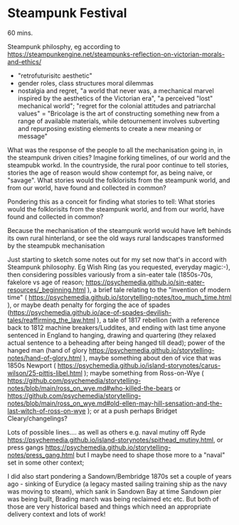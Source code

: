 # Steampunk Festival

60 mins.

Steampunk philosphy, eg according to https://steampunkengine.net/steampunks-reflection-on-victorian-morals-and-ethics/

- "retrofuturisitc aesthetic"
- gender roles, class structures moral dilemmas
- nostalgia and regret, "a world that never was, a mechanical marvel inspired by the aesthetics of the Victorian era", "a perceived "lost" mechanical world"; "regret for the colonial attitudes and patriarchal values"
= "Bricolage is the art of constructing something new from a range of available materials, while detournement involves subverting and repurposing existing elements to create a new meaning or message"

What was the response of the people to all the mechanisation going in, in the steampunk driven cities? Imagine forking timelines, of our world and the steampubk workd. In the countryside, the rural poor continue to tell stories, stories the age of reason would show contempt for, as being naive, or "savage". What stories would the folklorisits from the steampunk world, and from our world, have found and collected in common?

Pondering this as a conceit for finding what stories to tell: What stories would the folklorisits from the steampunk world, and from our world, have found and collected in common?

Because the mechanisation of the steampunk world would have left behinds its own rural hinterland, or see the old ways rural landscapes transformed by the steampubk mechanisation

Just starting to sketch some notes out for my set now that's in accord with Steampunk philosophy. Eg Wish Ring (as you requested, everyday magic:-), then considering possibles variously from a sin-eater tale (1850s-70s, fakelore vs age of reason; https://psychemedia.github.io/sin-eater-resources/_beginning.html ), a brief tale relating to the "invention of modern time" ( https://psychemedia.github.io/storytelling-notes/too_much_time.html ), or maybe death penalty for forging the ace of spades (https://psychemedia.github.io/ace-of-spades-devilish-tales/reaffirming_the_law.html ), a tale of 1817 rebellion (with a reference back to 1812 machine breakers/Luddites, and ending with last time anyone sentenced in England to hanging, drawing and quartering (they relaxed actual sentence to a beheading after being hanged till dead);  power of the hanged man (hand of glory https://psychemedia.github.io/storytelling-notes/hand-of-glory.html ), maybe something about den of vice that was 1850s Newport ( https://psychemedia.github.io/island-storynotes/carus-wilson/25-pittis-libel.html ); maybe something from Ross-on-Wye ( https://github.com/psychemedia/storytelling-notes/blob/main/ross_on_wye.md#who-killed-the-bears or https://github.com/psychemedia/storytelling-notes/blob/main/ross_on_wye.md#old-ellen-may-hill-sensation-and-the-last-witch-of-ross-on-wye ); or at a push perhaps Bridget Cleary/changelings?

Lots of possible lines.... as well as others e.g. naval mutiny off Ryde https://psychemedia.github.io/island-storynotes/spithead_mutiny.html, or press gangs  https://psychemedia.github.io/storytelling-notes/press_gang.html but I maybe need to shape those more to a "naval" set in some other context;

I did also start pondering a Sandown/Bembridge 1870s set a couple of years ago - sinking of Eurydice (a legacy masted sailing training ship as the navy was moving to steam), which sank in Sandown Bay at time Sandown pier was being built, Brading march was being reclaimed etc etc. But both of those are very historical based and things which need an appropriate delivery context and lots of work!
